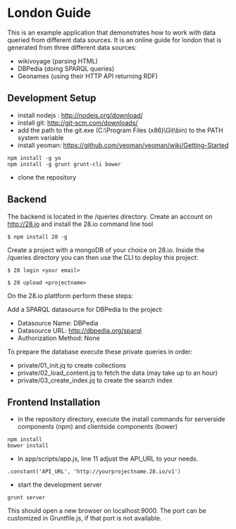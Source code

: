 London Guide
======================

This is an example application that demonstrates how to work with data queried from different data sources.
It is an online guide for london that is generated from three different data sources:
- wikivoyage (parsing HTML)
- DBPedia (doing SPARQL queries)
- Geonames (using their HTTP API returning RDF)

Development Setup
-----------------

- install nodejs : http://nodejs.org/download/
- install git: http://git-scm.com/downloads/
- add the path to the git.exe (C:\Program Files (x86)\Git\bin\) to the PATH system variable
- install yeoman: https://github.com/yeoman/yeoman/wiki/Getting-Started

```
npm install -g yo
npm install -g grunt grunt-cli bower
```

- clone the repository

Backend
-------

The backend is located in the /queries directory.
Create an account on http://28.io and install the 28.io command line tool

```
$ npm install 28 -g
```

Create a project with a mongoDB of your choice on 28.io. Inside the /queries directory you can then use the CLI to deploy this project:

```
$ 28 login <your email>
```

```
$ 28 upload <projectname>
```

On the 28.io plattform perform these steps:

Add a SPARQL datasource for DBPedia to the project:

- Datasource Name: DBPedia
- Datasource URL: http://dbpedia.org/sparql
- Authorization Method: None

To prepare the database execute these private queries in order:
- private/01_init.jq to create collections
- private/02_load_content.jq to fetch the data (may take up to an hour) 
- private/03_create_index.jq to create the search index 

Frontend Installation
---------------------

- in the repository directory, execute the install commands for serverside components (npm) and clientside components (bower)

```
npm install
bower install
```

- In app/scripts/app.js, line 11 adjust the API_URL to your needs.

```
.constant('API_URL', 'http://yourprojectname.28.io/v1')  
```

- start the development server

```
grunt server
```

This should open a new browser on localhost:9000.
The port can be customized in Gruntfile.js, if that port is not available.
